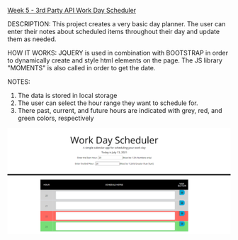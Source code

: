 [Week 5 - 3rd Party API Work Day Scheduler](https://lukeajcole.github.io/W5_Day_Scheduler_LAJC/index.html)

DESCRIPTION:
This project creates a very basic day planner. The user can enter their notes about scheduled items throughout their day and update them as needed. 

HOW IT WORKS:
JQUERY is used in combination with BOOTSTRAP in order to dynamically create and style html elements on the page. The JS library "MOMENTS" is also called in order to get the date. 

NOTES:
1. The data is stored in local storage
1. The user can select the hour range they want to schedule for. 
1. There past, current, and future hours are indicated with grey, red, and green colors, respectively

![Day Scheduler Screen Shot](DayScheduler.PNG)
